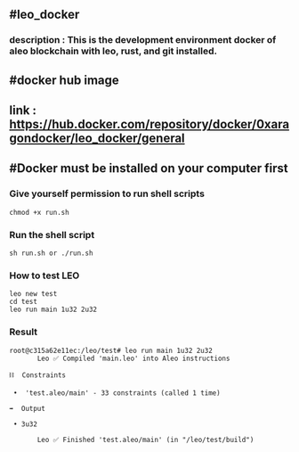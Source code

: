 ## #leo_docker
### description :  This is the development environment docker of aleo blockchain with leo, rust, and git installed. 

## #docker hub image 
## link : https://hub.docker.com/repository/docker/0xaragondocker/leo_docker/general

## #Docker must be installed on your computer first 

### Give yourself permission to run shell scripts
```
chmod +x run.sh
```

### Run the shell script 
```
sh run.sh or ./run.sh
```

### How to test LEO 
```
leo new test 
cd test
leo run main 1u32 2u32
```

### Result
```
root@c315a62e11ec:/leo/test# leo run main 1u32 2u32
       Leo ✅ Compiled 'main.leo' into Aleo instructions

⛓  Constraints

 •  'test.aleo/main' - 33 constraints (called 1 time)

➡️  Output

 • 3u32

       Leo ✅ Finished 'test.aleo/main' (in "/leo/test/build")
```
